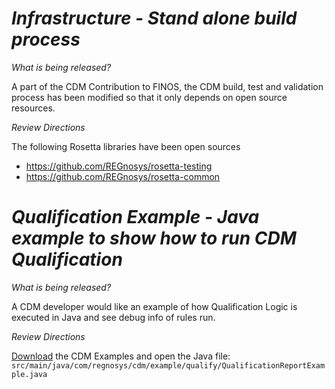 # *Infrastructure - Stand alone build process*

_What is being released?_

A part of the CDM Contribution to FINOS, the CDM build, test and validation process has been modified so that it only depends on open source resources.

_Review Directions_

The following Rosetta libraries have been open sources
- https://github.com/REGnosys/rosetta-testing
- https://github.com/REGnosys/rosetta-common

# *Qualification Example - Java example to show how to run CDM Qualification*

_What is being released?_

A CDM developer would like an example of how Qualification Logic is executed in Java and see debug info of rules run. 

_Review Directions_

[Download](https://cdm.docs.rosetta-technology.io/source/download.html) the CDM Examples and open the Java file:  `src/main/java/com/regnosys/cdm/example/qualify/QualificationReportExample.java`
